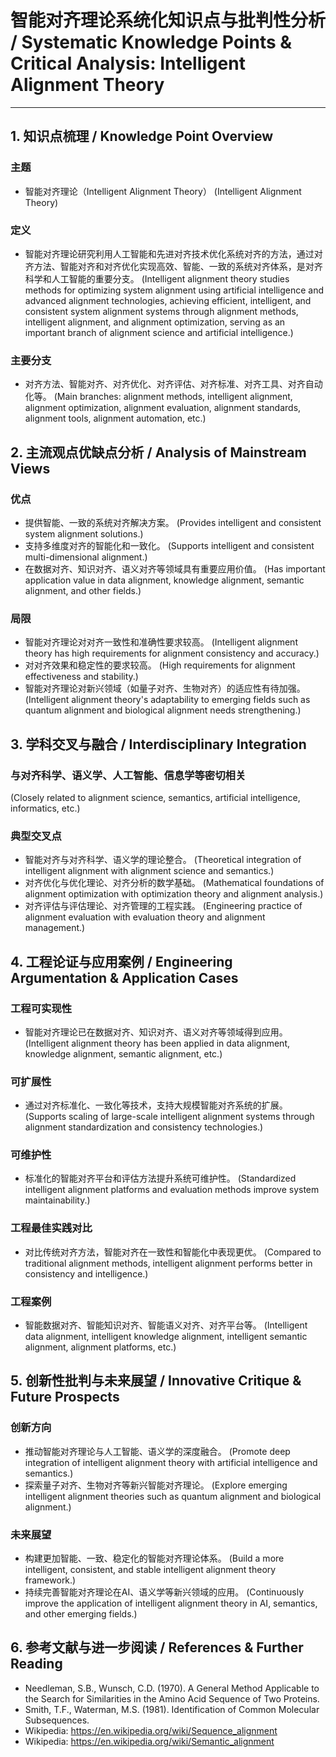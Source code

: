 # 智能对齐理论系统化知识点与批判性分析 / Systematic Knowledge Points & Critical Analysis: Intelligent Alignment Theory

---

## 1. 知识点梳理 / Knowledge Point Overview

### 主题

- 智能对齐理论（Intelligent Alignment Theory）
  (Intelligent Alignment Theory)

### 定义

- 智能对齐理论研究利用人工智能和先进对齐技术优化系统对齐的方法，通过对齐方法、智能对齐和对齐优化实现高效、智能、一致的系统对齐体系，是对齐科学和人工智能的重要分支。
  (Intelligent alignment theory studies methods for optimizing system alignment using artificial intelligence and advanced alignment technologies, achieving efficient, intelligent, and consistent system alignment systems through alignment methods, intelligent alignment, and alignment optimization, serving as an important branch of alignment science and artificial intelligence.)

### 主要分支

- 对齐方法、智能对齐、对齐优化、对齐评估、对齐标准、对齐工具、对齐自动化等。
  (Main branches: alignment methods, intelligent alignment, alignment optimization, alignment evaluation, alignment standards, alignment tools, alignment automation, etc.)

## 2. 主流观点优缺点分析 / Analysis of Mainstream Views

### 优点

- 提供智能、一致的系统对齐解决方案。
  (Provides intelligent and consistent system alignment solutions.)
- 支持多维度对齐的智能化和一致化。
  (Supports intelligent and consistent multi-dimensional alignment.)
- 在数据对齐、知识对齐、语义对齐等领域具有重要应用价值。
  (Has important application value in data alignment, knowledge alignment, semantic alignment, and other fields.)

### 局限

- 智能对齐理论对对齐一致性和准确性要求较高。
  (Intelligent alignment theory has high requirements for alignment consistency and accuracy.)
- 对对齐效果和稳定性的要求较高。
  (High requirements for alignment effectiveness and stability.)
- 智能对齐理论对新兴领域（如量子对齐、生物对齐）的适应性有待加强。
  (Intelligent alignment theory's adaptability to emerging fields such as quantum alignment and biological alignment needs strengthening.)

## 3. 学科交叉与融合 / Interdisciplinary Integration

### 与对齐科学、语义学、人工智能、信息学等密切相关

  (Closely related to alignment science, semantics, artificial intelligence, informatics, etc.)

### 典型交叉点

- 智能对齐与对齐科学、语义学的理论整合。
  (Theoretical integration of intelligent alignment with alignment science and semantics.)
- 对齐优化与优化理论、对齐分析的数学基础。
  (Mathematical foundations of alignment optimization with optimization theory and alignment analysis.)
- 对齐评估与评估理论、对齐管理的工程实践。
  (Engineering practice of alignment evaluation with evaluation theory and alignment management.)

## 4. 工程论证与应用案例 / Engineering Argumentation & Application Cases

### 工程可实现性

- 智能对齐理论已在数据对齐、知识对齐、语义对齐等领域得到应用。
  (Intelligent alignment theory has been applied in data alignment, knowledge alignment, semantic alignment, etc.)

### 可扩展性

- 通过对齐标准化、一致化等技术，支持大规模智能对齐系统的扩展。
  (Supports scaling of large-scale intelligent alignment systems through alignment standardization and consistency technologies.)

### 可维护性

- 标准化的智能对齐平台和评估方法提升系统可维护性。
  (Standardized intelligent alignment platforms and evaluation methods improve system maintainability.)

### 工程最佳实践对比

- 对比传统对齐方法，智能对齐在一致性和智能化中表现更优。
  (Compared to traditional alignment methods, intelligent alignment performs better in consistency and intelligence.)

### 工程案例

- 智能数据对齐、智能知识对齐、智能语义对齐、对齐平台等。
  (Intelligent data alignment, intelligent knowledge alignment, intelligent semantic alignment, alignment platforms, etc.)

## 5. 创新性批判与未来展望 / Innovative Critique & Future Prospects

### 创新方向

- 推动智能对齐理论与人工智能、语义学的深度融合。
  (Promote deep integration of intelligent alignment theory with artificial intelligence and semantics.)
- 探索量子对齐、生物对齐等新兴智能对齐理论。
  (Explore emerging intelligent alignment theories such as quantum alignment and biological alignment.)

### 未来展望

- 构建更加智能、一致、稳定化的智能对齐理论体系。
  (Build a more intelligent, consistent, and stable intelligent alignment theory framework.)
- 持续完善智能对齐理论在AI、语义学等新兴领域的应用。
  (Continuously improve the application of intelligent alignment theory in AI, semantics, and other emerging fields.)

## 6. 参考文献与进一步阅读 / References & Further Reading

- Needleman, S.B., Wunsch, C.D. (1970). A General Method Applicable to the Search for Similarities in the Amino Acid Sequence of Two Proteins.
- Smith, T.F., Waterman, M.S. (1981). Identification of Common Molecular Subsequences.
- Wikipedia: <https://en.wikipedia.org/wiki/Sequence_alignment>
- Wikipedia: <https://en.wikipedia.org/wiki/Semantic_alignment>
